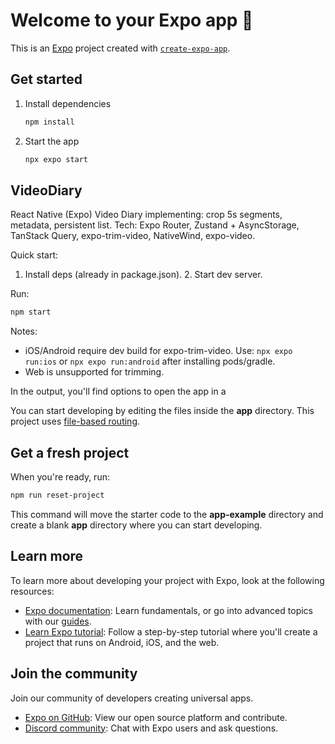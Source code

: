 # Welcome to your Expo app 👋

This is an [Expo](https://expo.dev) project created with [`create-expo-app`](https://www.npmjs.com/package/create-expo-app).

## Get started

1. Install dependencies

   ```bash
   npm install
   ```

2. Start the app

   ```bash
   npx expo start
   ```

## VideoDiary

React Native (Expo) Video Diary implementing: crop 5s segments, metadata, persistent list. Tech: Expo Router, Zustand + AsyncStorage, TanStack Query, expo-trim-video, NativeWind, expo-video.

Quick start:

1. Install deps (already in package.json). 2. Start dev server.

Run:

```sh
npm start
```

Notes:
- iOS/Android require dev build for expo-trim-video. Use: `npx expo run:ios` or `npx expo run:android` after installing pods/gradle.
- Web is unsupported for trimming.

In the output, you'll find options to open the app in a


You can start developing by editing the files inside the **app** directory. This project uses [file-based routing](https://docs.expo.dev/router/introduction).

## Get a fresh project

When you're ready, run:

```bash
npm run reset-project
```

This command will move the starter code to the **app-example** directory and create a blank **app** directory where you can start developing.

## Learn more

To learn more about developing your project with Expo, look at the following resources:

- [Expo documentation](https://docs.expo.dev/): Learn fundamentals, or go into advanced topics with our [guides](https://docs.expo.dev/guides).
- [Learn Expo tutorial](https://docs.expo.dev/tutorial/introduction/): Follow a step-by-step tutorial where you'll create a project that runs on Android, iOS, and the web.

## Join the community

Join our community of developers creating universal apps.

- [Expo on GitHub](https://github.com/expo/expo): View our open source platform and contribute.
- [Discord community](https://chat.expo.dev): Chat with Expo users and ask questions.
